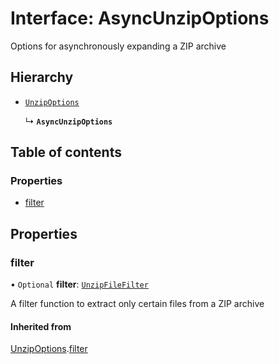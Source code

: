 # Interface: AsyncUnzipOptions

Options for asynchronously expanding a ZIP archive

## Hierarchy

- [`UnzipOptions`](UnzipOptions.md)

  ↳ **`AsyncUnzipOptions`**

## Table of contents

### Properties

- [filter](AsyncUnzipOptions.md#filter)

## Properties

### filter

• `Optional` **filter**: [`UnzipFileFilter`](../README.md#unzipfilefilter)

A filter function to extract only certain files from a ZIP archive

#### Inherited from

[UnzipOptions](UnzipOptions.md).[filter](UnzipOptions.md#filter)

